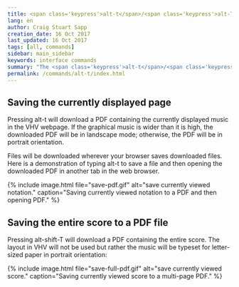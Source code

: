 ```yaml
---
title: <span class='keypress'>alt-t</span>/<span class='keypress'>alt-T</span>
lang: en
author: Craig Stuart Sapp
creation_date: 16 Oct 2017
last_updated: 16 Oct 2017
tags: [all, commands]
sidebar: main_sidebar
keywords: interface commands 
summary: "The <span class='keypress'>alt-t</span>/<span class='keypress'>alt-T</span> commands download PDF files of the current page or full score."
permalink: /commands/alt-t/index.html
---
```



## Saving the currently displayed page

Pressing <span class="keypress">alt-t</span> will download a PDF
containing the currently displayed music in the VHV webpage.  If the
graphical music is wider than it is high, the downloaded PDF will be 
in landscape mode; otherwise, the PDF will be in portrait orientation.

Files will be downloaded wherever your browser saves downloaded files.  Here
is a demonstration of typing <span class="keypress">alt-t</span> to save
a file and then opening the downloaded PDF in another tab in the web browser.

{% include image.html
	file="save-pdf.gif"
	alt="save currently viewed notation."
	caption="Saving currently viewed notation to a PDF and then opening PDF."
%}

## Saving the entire score to a PDF file

Pressing <span class="keypress">alt-shift-T</span> will download a PDF
containing the entire score.  The layout in VHV will not be used but
rather the music will be typeset for letter-sized paper in portrait
orientation:

{% include image.html
	file="save-full-pdf.gif"
	alt="save currently viewed score."
	caption="Saving currently viewed score to a multi-page PDF."
%}


